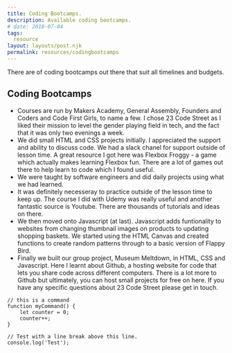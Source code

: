 ```yaml
---
title: Coding Bootcamps.
description: Available coding bootcamps.
# date: 2018-07-04
tags:
  resource 
layout: layouts/post.njk
permalink: resources/codingbootcamps
---
```



There are of coding bootcamps out there that suit all timelines and budgets.

## Coding Bootcamps

-  Courses are run by Makers Academy, General Assembly, Founders and Coders and Code First Girls, to name a few. I chose 23 Code Street as I liked their mission to level the gender playing field in tech, and the fact that it was only two evenings a week.
-  We did small HTML and CSS projects initially. I appreciated the support and ability to discuss code. We had a slack chanel for support outside of lesson time. A great resource I got here was Flexbox Froggy - a game which actually makes learning Flexbox fun. There are a lot of games out there to help learn to code which I found useful.
-  We were taught by software engineers and did daily projects using what we had learned.
-  It was definitely necesseray to practice outside of the lesson time to keep up. The course I did with Udemy was really useful and another fantastic source is Youtube. There are thousands of tutorials and ideas on there.
-  We then moved onto Javascript (at last). Javascript adds funtionality to websites from changing thumbnail images on products to updating shopping baskets. We started using the HTML Canvas and created functions to create random patterns through to a basic version of Flappy Bird.
-  Finally we built our group project, Museum Meltdown, in HTML, CSS and Javascript. Here I learnt about Github, a hosting website for code that lets you share code across different computers. There is a lot more to Github but ultimately, you can host small projects for free on here. If you have any specific questions about 23 Code Street please get in touch.








``` text/2-3
// this is a command
function myCommand() {
	let counter = 0;
	counter++;
}

// Test with a line break above this line.
console.log('Test');
```
